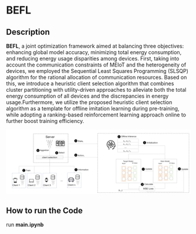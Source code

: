 # BEFL
## Description
<strong>BEFL</strong>, a joint optimization framework aimed at balancing three objectives: enhancing global model accuracy, minimizing total energy consumption, and reducing energy usage disparities among devices. First, taking into account the communication constraints of MEIoT and the heterogeneity of devices, we employed the Sequential Least Squares Programming (SLSQP) algorithm for the rational allocation of communication resources. Based on this, we introduce a heuristic client selection algorithm that combines cluster partitioning with utility-driven approaches to alleviate both the total energy consumption of all devices and the discrepancies in energy usage.Furthermore, we utilize the proposed heuristic client selection algorithm as a template for offline imitation learning during pre-training, while adopting a ranking-based reinforcement learning approach online to further boost training efficiency. 
<div style="text-align: center;">
    <img src="./overview.png" alt="风景图片" width="700"/>
</div>

## How to run the Code
run <strong>main.ipynb</strong>
